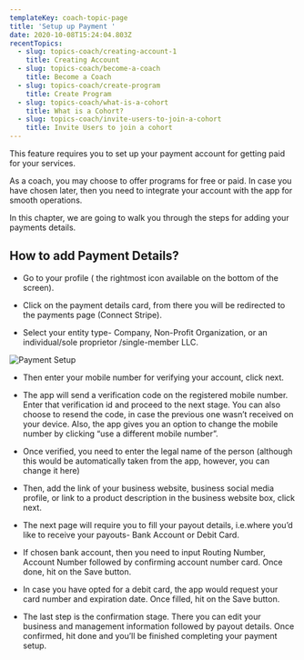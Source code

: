 ```yaml
---
templateKey: coach-topic-page
title: 'Setup up Payment '
date: 2020-10-08T15:24:04.803Z
recentTopics:
  - slug: topics-coach/creating-account-1
    title: Creating Account
  - slug: topics-coach/become-a-coach
    title: Become a Coach
  - slug: topics-coach/create-program
    title: Create Program
  - slug: topics-coach/what-is-a-cohort
    title: What is a Cohort?
  - slug: topics-coach/invite-users-to-join-a-cohort
    title: Invite Users to join a cohort
---
```

This feature requires you to set up your payment account for getting paid for your services. 

As a coach, you may choose to offer programs for free or paid. In case you have chosen later, then you need to integrate your account with the app for smooth operations. 

In this chapter, we are going to walk you through the steps for adding your payments details. 

## How to add Payment Details?

* Go to your profile ( the rightmost icon available on the bottom of the screen).



* Click on the payment details card, from there you will be redirected to the payments page (Connect Stripe).



* Select your entity type- Company, Non-Profit Organization, or an individual/sole proprietor /single-member LLC.

![Payment Setup](/img/payment-setup-i.png "Payment Setup")

* Then enter your mobile number for verifying your account, click next.



* The app will send a verification code on the registered mobile number. Enter that verification id and proceed to the next stage. You can also choose to resend the code, in case the previous one wasn’t received on your device. Also, the app gives you an option to change the mobile number by clicking “use a different mobile number”.



* Once verified, you need to enter the legal name of the person (although this would be automatically taken from the app, however, you can change it here)



* Then, add the link of your business website, business social media profile, or link to a product description in the business website box, click next.



* The next page will require you to fill your payout details, i.e.where you’d like to receive your payouts- Bank Account or Debit Card.



* If chosen bank account, then you need to input Routing Number, Account Number followed by confirming account number card. Once done, hit on the Save button.



* In case you have opted for a debit card, the app would request your card number and expiration date. Once filled, hit on the Save button.



* The last step is the confirmation stage. There you can edit your business and management information followed by payout details. Once confirmed, hit done and you’ll be finished completing your payment setup.
